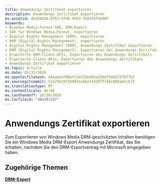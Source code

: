 ```yaml
---
title: Anwendungs Zertifikat exportieren
description: Anwendungs Zertifikat exportieren
ms.assetid: db450028-6753-4f96-9f63-fb34f6f5b90f
keywords:
- Windows Media-Format-SDK, DRM-Export
- SDK für Windows Media-Format, exportieren
- Digital Rights Management (DRM), exportieren
- DRM (Digital Rights Management), exportieren
- Digital Rights Management (DRM), Anwendungs Zertifikat exportieren
- DRM (Digital Rights Management), Exportieren des Anwendungs Zertifikats
- Erweiterte DRM-Client-APIs, Exportieren des Anwendungs Zertifikats
- Erweiterte Client-APIs, Exportieren des Anwendungs Zertifikats
- Anwendungs Zertifikat exportieren
ms.topic: article
ms.date: 05/31/2018
ms.openlocfilehash: 44aaaeaf60afc3e57bbd83a350d758db72f077b2
ms.sourcegitcommit: 52d79b29f3b9933c8bef43207ff80c668a81cb73
ms.translationtype: MT
ms.contentlocale: de-DE
ms.lasthandoff: 10/20/2020
ms.locfileid: "104391197"
---
```

# <a name="export-application-certificate"></a>Anwendungs Zertifikat exportieren

Zum Exportieren von Windows Media DRM-geschützten Inhalten benötigen Sie ein Windows Media DRM-Export Anwendungs Zertifikat, das Sie erhalten, nachdem Sie den DRM-Exportvertrag mit Microsoft eingegeben haben.


## <a name="related-topics"></a>Zugehörige Themen

<dl> <dt>

[**DRM-Export**](drm-export.md)
</dt> </dl>

 

 




